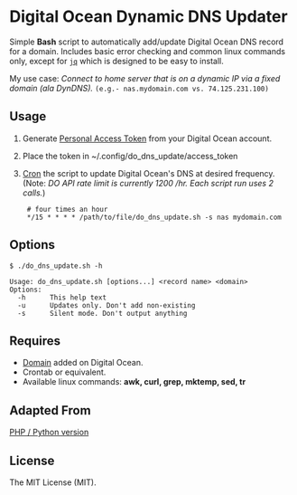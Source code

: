 # Digital Ocean Dynamic DNS Updater

Simple **Bash** script to automatically add/update Digital Ocean DNS record for a domain. Includes basic error checking and common linux commands only, except for [`jq`](https://stedolan.github.io/jq/) which is designed to be easy to install.

My use case: *Connect to home server that is on a dynamic IP via a fixed domain (ala DynDNS).*
`(e.g.- nas.mydomain.com vs. 74.125.231.100)`

## Usage

1. Generate [Personal Access Token](https://cloud.digitalocean.com/settings/applications) from your Digital Ocean account.

2. Place the token in ~/.config/do_dns_update/access_token

3. [Cron](http://en.wikipedia.org/wiki/Cron#Predefined_scheduling_definitions) the script to update Digital Ocean's DNS at desired frequency. (Note: *DO API rate limit is currently 1200 /hr. Each script run uses 2 calls.*)

		# four times an hour
		*/15 * * * * /path/to/file/do_dns_update.sh -s nas mydomain.com

## Options

	$ ./do_dns_update.sh -h

	Usage: do_dns_update.sh [options...] <record name> <domain>
	Options:
	  -h      This help text
	  -u      Updates only. Don't add non-existing
	  -s      Silent mode. Don't output anything


## Requires

* [Domain](https://www.digitalocean.com/community/tutorials/how-to-set-up-a-host-name-with-digitalocean) added on Digital Ocean.
* Crontab or equivalent.
* Available linux commands: **awk, curl, grep, mktemp, sed, tr**

## Adapted From

[PHP / Python version](https://github.com/bensquire/Digital-Ocean-Dynamic-DNS-Updater)

## License

The MIT License (MIT).

